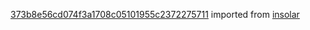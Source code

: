 [373b8e56cd074f3a1708c05101955c2372275711](https://github.com/insolar/insolar/commit/373b8e56cd074f3a1708c05101955c2372275711) imported from [insolar](https://github.com/insolar/insolar)
